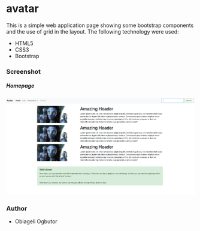 # avatar

This is a simple web application page showing some bootstrap components and the use of grid in the layout. The following technology were used:
* HTML5
* CSS3
* Bootstrap

### Screenshot
##### Homepage
![Screenshot of home page](https://github.com/obygirl81/avatar/blob/master/image/Screen%20Shot%202020-01-25%20at%206.22.30%20PM.png)

### Author
* Obiageli Ogbutor